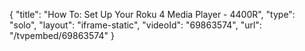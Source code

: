 {
    "title": "How To: Set Up Your Roku 4 Media Player - 4400R",
    "type": "solo",
    "layout": "iframe-static",
    "videoId": "69863574",
    "url": "\/tvpembed\/69863574"
}